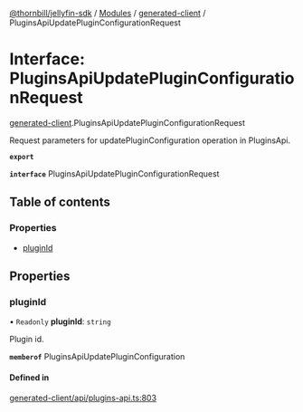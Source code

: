 [@thornbill/jellyfin-sdk](../README.md) / [Modules](../modules.md) / [generated-client](../modules/generated_client.md) / PluginsApiUpdatePluginConfigurationRequest

# Interface: PluginsApiUpdatePluginConfigurationRequest

[generated-client](../modules/generated_client.md).PluginsApiUpdatePluginConfigurationRequest

Request parameters for updatePluginConfiguration operation in PluginsApi.

**`export`**

**`interface`** PluginsApiUpdatePluginConfigurationRequest

## Table of contents

### Properties

- [pluginId](generated_client.PluginsApiUpdatePluginConfigurationRequest.md#pluginid)

## Properties

### pluginId

• `Readonly` **pluginId**: `string`

Plugin id.

**`memberof`** PluginsApiUpdatePluginConfiguration

#### Defined in

[generated-client/api/plugins-api.ts:803](https://github.com/thornbill/jellyfin-sdk-typescript/blob/c68c853/src/generated-client/api/plugins-api.ts#L803)
